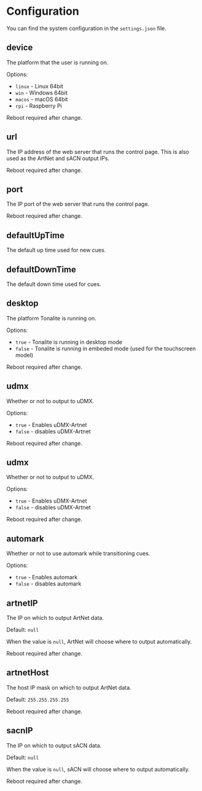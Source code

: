 # Configuration

You can find the system configuration in the `settings.json` file.

## device

The platform that the user is running on.

Options:

- `linux` - Linux 64bit
- `win` - Windows 64bit
- `macos` - macOS 64bit
- `rpi` - Raspberry Pi

Reboot required after change.

## url

The IP address of the web server that runs the control page. This is also used as the ArtNet and sACN output IPs.

Reboot required after change.

## port

The IP port of the web server that runs the control page.

Reboot required after change.

## defaultUpTime

The default up time used for new cues.

## defaultDownTime

The default down time used for cues.

## desktop

The platform Tonalite is running on.

Options:

- `true` - Tonalite is running in desktop mode
- `false` - Tonalite is running in embeded mode (used for the touchscreen model)
  
Reboot required after change.

## udmx

Whether or not to output to uDMX.

Options:

- `true` - Enables uDMX-Artnet
- `false` - disables uDMX-Artnet

Reboot required after change.

## udmx

Whether or not to output to uDMX.

Options:

- `true` - Enables uDMX-Artnet
- `false` - disables uDMX-Artnet

Reboot required after change.

## automark

Whether or not to use automark while transitioning cues.

Options:

- `true` - Enables automark
- `false` - disables automark

## artnetIP

The IP on which to output ArtNet data.

Default: `null`

When the value is `null`, ArtNet will choose where to output automatically.

Reboot required after change.

## artnetHost

The host IP mask on which to output ArtNet data.

Default: `255.255.255.255`

Reboot required after change.

## sacnIP

The IP on which to output sACN data.

Default: `null`

When the value is `null`, sACN will choose where to output automatically.

Reboot required after change.